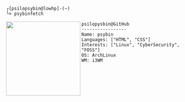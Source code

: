 ```
┌[psilopsybin@lowhp]-(~)
└> psybinfetch
```





<img align="left" width="200" height="200" src="https://github.com/user-attachments/assets/8902ff37-239e-4c88-9529-f5aa58c2b60d">

```
psilopysbin@GitHub
-----------------
Name: psybin
Languages: ["HTML", "CSS"]
Interests: ["Linux", "CyberSecurity", "FOSS"]
OS: ArchLinux
WM: i3WM
```
